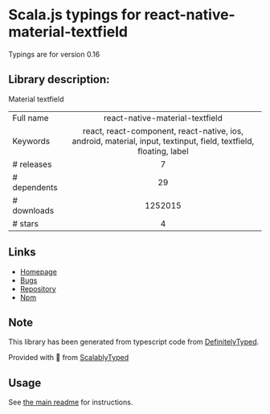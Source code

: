
# Scala.js typings for react-native-material-textfield

Typings are for version 0.16

## Library description:
Material textfield

|                    |                 |
| ------------------ | :-------------: |
| Full name          | react-native-material-textfield |
| Keywords           | react, react-component, react-native, ios, android, material, input, textinput, field, textfield, floating, label |
| # releases         | 7 |
| # dependents       | 29 |
| # downloads        | 1252015 |
| # stars            | 4 |

## Links
- [Homepage](https://github.com/n4kz/react-native-material-textfield#readme)
- [Bugs](https://github.com/n4kz/react-native-material-textfield/issues)
- [Repository](https://github.com/n4kz/react-native-material-textfield)
- [Npm](https://www.npmjs.com/package/react-native-material-textfield)
    


## Note
This library has been generated from typescript code from [DefinitelyTyped](https://definitelytyped.org).

Provided with :purple_heart: from [ScalablyTyped](https://github.com/oyvindberg/ScalablyTyped)

## Usage
See [the main readme](../../readme.md) for instructions.


